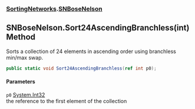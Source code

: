 ### [SortingNetworks](./SortingNetworks.md 'SortingNetworks').[SNBoseNelson](./SortingNetworks-SNBoseNelson.md 'SortingNetworks.SNBoseNelson')
## SNBoseNelson.Sort24AscendingBranchless(int) Method
Sorts a collection of 24 elements in ascending order using branchless min/max swap.  
```csharp
public static void Sort24AscendingBranchless(ref int p0);
```
#### Parameters
<a name='SortingNetworks-SNBoseNelson-Sort24AscendingBranchless(int)-p0'></a>
`p0` [System.Int32](https://docs.microsoft.com/en-us/dotnet/api/System.Int32 'System.Int32')  
the reference to the first element of the collection  
  
